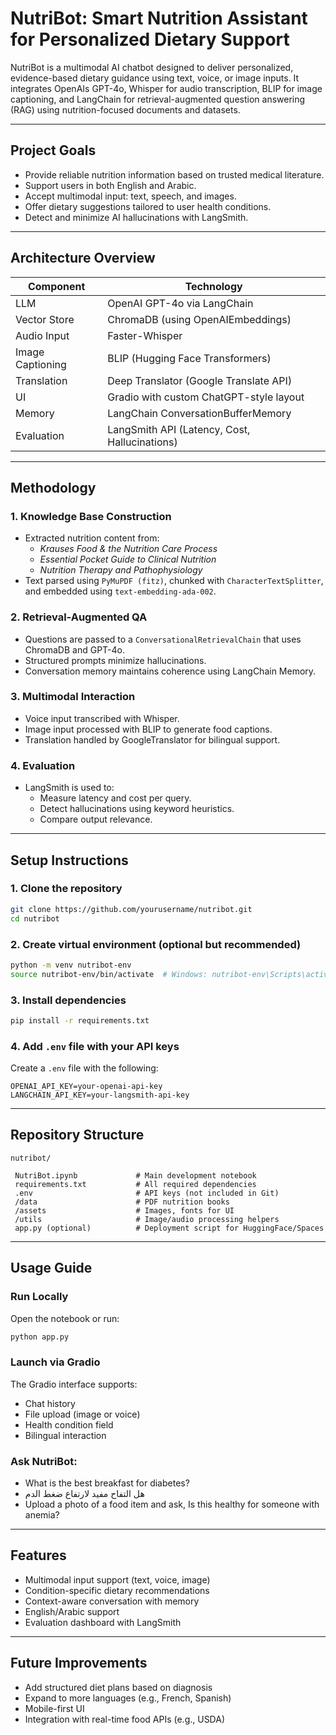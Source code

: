 #  NutriBot: Smart Nutrition Assistant for Personalized Dietary Support

NutriBot is a multimodal AI chatbot designed to deliver personalized, evidence-based dietary guidance using text, voice, or image inputs. It integrates OpenAIs GPT-4o, Whisper for audio transcription, BLIP for image captioning, and LangChain for retrieval-augmented question answering (RAG) using nutrition-focused documents and datasets.

---

##  Project Goals

- Provide reliable nutrition information based on trusted medical literature.
- Support users in both English and Arabic.
- Accept multimodal input: text, speech, and images.
- Offer dietary suggestions tailored to user health conditions.
- Detect and minimize AI hallucinations with LangSmith.

---

##  Architecture Overview

| Component        | Technology |
|------------------|------------|
| LLM              | OpenAI GPT-4o via LangChain |
| Vector Store     | ChromaDB (using OpenAIEmbeddings) |
| Audio Input      | Faster-Whisper |
| Image Captioning | BLIP (Hugging Face Transformers) |
| Translation      | Deep Translator (Google Translate API) |
| UI               | Gradio with custom ChatGPT-style layout |
| Memory           | LangChain ConversationBufferMemory |
| Evaluation       | LangSmith API (Latency, Cost, Hallucinations) |

---

##  Methodology

### 1. **Knowledge Base Construction**
- Extracted nutrition content from:
  - *Krauses Food & the Nutrition Care Process*
  - *Essential Pocket Guide to Clinical Nutrition*
  - *Nutrition Therapy and Pathophysiology*
- Text parsed using `PyMuPDF (fitz)`, chunked with `CharacterTextSplitter`, and embedded using `text-embedding-ada-002`.

### 2. **Retrieval-Augmented QA**
- Questions are passed to a `ConversationalRetrievalChain` that uses ChromaDB and GPT-4o.
- Structured prompts minimize hallucinations.
- Conversation memory maintains coherence using LangChain Memory.

### 3. **Multimodal Interaction**
- Voice input transcribed with Whisper.
- Image input processed with BLIP to generate food captions.
- Translation handled by GoogleTranslator for bilingual support.

### 4. **Evaluation**
- LangSmith is used to:
  - Measure latency and cost per query.
  - Detect hallucinations using keyword heuristics.
  - Compare output relevance.

---

##  Setup Instructions

### 1. Clone the repository
```bash
git clone https://github.com/yourusername/nutribot.git
cd nutribot
```

### 2. Create virtual environment (optional but recommended)
```bash
python -m venv nutribot-env
source nutribot-env/bin/activate  # Windows: nutribot-env\Scripts\activate
```

### 3. Install dependencies
```bash
pip install -r requirements.txt
```

### 4. Add `.env` file with your API keys
Create a `.env` file with the following:
```env
OPENAI_API_KEY=your-openai-api-key
LANGCHAIN_API_KEY=your-langsmith-api-key
```

---

##  Repository Structure

```
nutribot/

 NutriBot.ipynb             # Main development notebook
 requirements.txt           # All required dependencies
 .env                       # API keys (not included in Git)
 /data                      # PDF nutrition books
 /assets                    # Images, fonts for UI
 /utils                     # Image/audio processing helpers
 app.py (optional)          # Deployment script for HuggingFace/Spaces
```

---

##  Usage Guide

###  Run Locally
Open the notebook or run:
```bash
python app.py
```

###  Launch via Gradio
The Gradio interface supports:
- Chat history
- File upload (image or voice)
- Health condition field
- Bilingual interaction

###  Ask NutriBot:
- What is the best breakfast for diabetes?
- هل التفاح مفيد لارتفاع ضغط الدم
- Upload a photo of a food item and ask, Is this healthy for someone with anemia?

---

##  Features

-  Multimodal input support (text, voice, image)
-  Condition-specific dietary recommendations
-  Context-aware conversation with memory
-  English/Arabic support
-  Evaluation dashboard with LangSmith

---

##  Future Improvements

- Add structured diet plans based on diagnosis
- Expand to more languages (e.g., French, Spanish)
- Mobile-first UI
- Integration with real-time food APIs (e.g., USDA)
